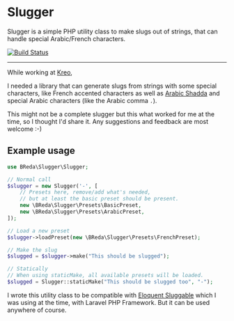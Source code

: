 
# Slugger 

Slugger is a simple PHP utility class to make slugs out of strings, 
that can handle special Arabic/French characters.

[![Build Status](https://travis-ci.org/breda/slugger.svg?branch=master)](https://travis-ci.org/breda/slugger)

----

While working at [Kreo](https://www.kreo-agency.com/),

I needed a library that can generate slugs from strings with some special characters,
like French accented characters as well as [Arabic Shadda](https://en.wikipedia.org/wiki/Shadda) and special Arabic characters (like the Arabic comma `،`).

This might not be a complete slugger but this what worked for me at the time, so I thought I'd share it. 
Any suggestions and feedback are most welcome :-) 

## Example usage

```php
use BReda\Slugger\Slugger;

// Normal call
$slugger = new Slugger('-', [
    // Presets here, remove/add what's needed, 
    // but at least the basic preset should be present.
    new \BReda\Slugger\Presets\BasicPreset,
    new \BReda\Slugger\Presets\ArabicPreset,
]);

// Load a new preset
$slugger->loadPreset(new \BReda\Slugger\Presets\FrenchPreset);

// Make the slug
$slugged = $slugger->make("This should be slugged");

// Statically
// When using staticMake, all available presets will be loaded.
$slugged = Slugger::staticMake("This should be slugged too", "-");
```

I wrote this utility class to be compatible with [Eloquent Sluggable](https://github.com/cviebrock/eloquent-sluggable) 
which I was using at the time, with Laravel PHP Framework. But it can be used anywhere of course.
